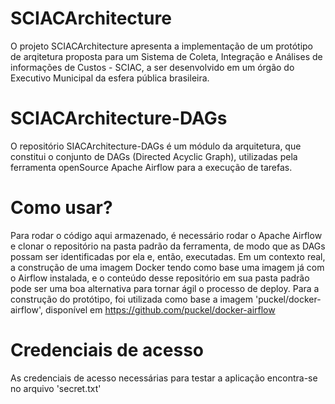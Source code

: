 # SCIACArchitecture
O projeto SCIACArchitecture apresenta a implementação de um protótipo de arqitetura proposta para um Sistema de Coleta, Integração e Análises de informações de Custos - SCIAC, a ser desenvolvido em um órgão do Executivo Municipal da esfera pública brasileira.

# SCIACArchitecture-DAGs
O repositório SIACArchitecture-DAGs é um módulo da arquitetura, que constitui o conjunto de DAGs (Directed Acyclic Graph), utilizadas pela ferramenta openSource Apache Airflow para a execução de tarefas.

 # Como usar?
Para rodar o código aqui armazenado, é necessário rodar o Apache Airflow e clonar o repositório na pasta padrão da ferramenta, de modo que as DAGs possam ser identificadas por ela e, então, executadas.
Em um contexto real, a construção de uma imagem Docker tendo como base uma imagem já com o Airflow instalada, e o conteúdo desse repositório em sua pasta padrão pode ser uma boa alternativa para tornar ágil o processo de deploy.
Para a construção do protótipo, foi utilizada como base a imagem 'puckel/docker-airflow', disponível em https://github.com/puckel/docker-airflow

 # Credenciais de acesso
As credenciais de acesso necessárias para testar a aplicação encontra-se no arquivo 'secret.txt'
